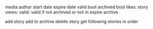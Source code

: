 <!-- story feature -->

media
author
start date
expire date
valid bool
archived bool
likes:
story views:
valid: valid if not archived or not in expire
archive

<!-- endpoints -->

add story
add to archive
delete story
get following stories in order
